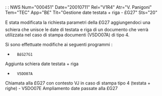  :  : NWS Num="000451" Date="20010711" Rel="V1R4" Atr="V. Panigoni" Tem="TEC" App="B£" Tit="Gestione date testata + riga - £G27" Sts="20"

E stata modificata la richiesta parametri della £G27 aggiungendoci una schiera che unisce le date
di testata e riga di un documento che verrà utilizzata nel caso di stampa documenti (V5DO07A) di tipo 4.

Si sono effettuate modifiche ai seguenti programmi : 
   -       B£G27G1
   Aggiunta schiera date testata + riga
   -       V5DO07A
   Chiamata alla £G27 con contesto VJ in caso di stampa tipo 4 (testata + righe)    -       V5DO07E
Ampliamento date passate alla £G27


